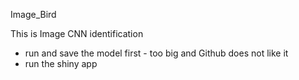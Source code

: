 Image_Bird

This is Image CNN identification

- run and save the model first - too big and Github does not like it
- run the shiny app